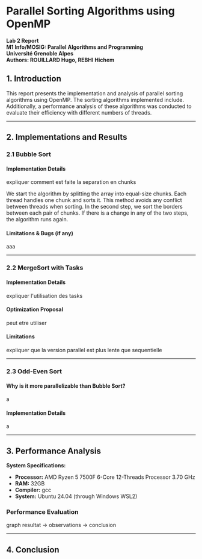 # **Parallel Sorting Algorithms using OpenMP**  
**Lab 2 Report**  
**M1 Info/MOSIG: Parallel Algorithms and Programming**  
**Université Grenoble Alpes**  
**Authors: ROUILLARD Hugo, REBHI Hichem**

## **1. Introduction**  
This report presents the implementation and analysis of parallel sorting algorithms using OpenMP. The sorting algorithms implemented include. 
Additionally, a performance analysis of these algorithms was conducted to evaluate their efficiency with different numbers of threads.

---

## **2. Implementations and Results**  

### **2.1 Bubble Sort**  
#### **Implementation Details**  
expliquer comment est faite la separation en chunks

We start the algorithm by splitting the array into equal-size chunks. Each thread handles one chunk and sorts it.
This method avoids any conflict between threads when sorting.
In the second step, we sort the borders between each pair of chunks.
If there is a change in any of the two steps, the algorithm runs again.

#### **Limitations & Bugs (if any)**  
aaa

---

### **2.2 MergeSort with Tasks**  
#### **Implementation Details**  
expliquer l'utilisation des tasks

#### **Optimization Proposal**  
peut etre utiliser 

#### **Limitations**  
expliquer que la version parallel est plus lente que sequentielle

---

### **2.3 Odd-Even Sort**  
#### **Why is it more parallelizable than Bubble Sort?**  
a

#### **Implementation Details**  
a


---

## **3. Performance Analysis**  
**System Specifications:**  
- **Processor:** AMD Ryzen 5 7500F 6-Core 12-Threads Processor 3.70 GHz
- **RAM:** 32GB
- **Compiler:** gcc
- **System:** Ubuntu 24.04 (through Windows WSL2)

### **Performance Evaluation**  
graph resultat -> observations -> conclusion

---

## **4. Conclusion**  


